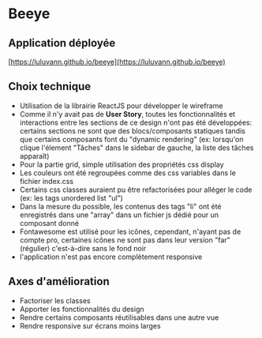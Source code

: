 # Beeye

## Application déployée
[https://luluvann.github.io/beeye](https://luluvann.github.io/beeye)

## Choix technique
- Utilisation de la librairie ReactJS pour développer le wireframe
- Comme il n'y avait pas de **User Story**, toutes les fonctionnalités et interactions entre les sections de ce design n'ont pas été développées: certains sections ne sont que des blocs/composants statiques tandis que certains composants font du "dynamic rendering" (ex: lorsqu'on clique l'élement "Tâches" dans le sidebar de gauche, la liste des tâches apparaît)
- Pour la partie grid, simple utilisation des propriétés css display
- Les couleurs ont été regroupées comme des css variables dans le fichier index.css
- Certains css classes auraient pu être refactorisées pour alléger le code (ex: les tags unordered list "ul")
- Dans la mesure du possible, les contenus des tags "li" ont été enregistrés dans une "array" dans un fichier js dédié pour un composant donné
- Fontawesome est utilisé pour les icônes, cependant, n'ayant pas de compte pro, certaines icônes ne sont pas dans leur version "far" (régulier) c'est-à-dire sans le fond noir
- l'application n'est pas encore complètement responsive

## Axes d'amélioration
- Factoriser les classes
- Apporter les fonctionnalités du design
- Rendre certains composants réutilisables dans une autre vue
- Rendre responsive sur écrans moins larges


